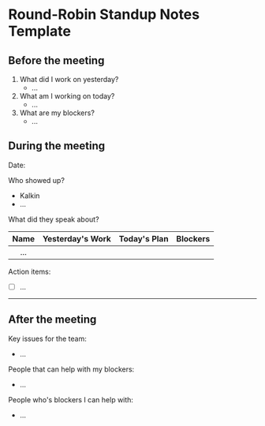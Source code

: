 # Round-Robin Standup Notes Template

## Before the meeting

1. What did I work on yesterday?
	- ...
2. What am I working on today?
 	- ...
3. What are my blockers?
	- ...

## During the meeting

Date: 

Who showed up?
- Kalkin
- ...

What did they speak about?

| Name     | Yesterday's Work | Today's Plan    | Blockers       |
| :------: | :--------------: | :-------------: | :------------: |
| ...      |                  |                 |                |

Action items:
- [ ] ...

---

## After the meeting

Key issues for the team:
- ...

People that can help with my blockers:
- ...

People who's blockers I can help with:
- ...
